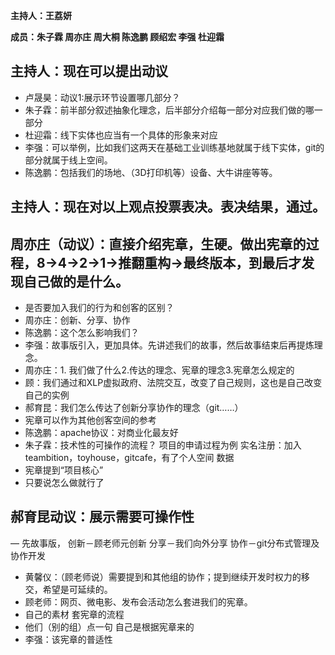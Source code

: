 **主持人：王荔妍**

**成员：朱子霖 周亦庄 周大桐 陈逸鹏 顾绍宏 李强 杜迎霜**
## 主持人：现在可以提出动议
- 卢晟昊：动议1:展示环节设置哪几部分？
- 朱子霖：前半部分叙述抽象化理念，后半部分介绍每一部分对应我们做的哪一部分
- 杜迎霜：线下实体也应当有一个具体的形象来对应
- 李强：可以举例，比如我们这两天在基础工业训练基地就属于线下实体，git的部分就属于线上空间。
- 陈逸鹏：包括我们的场地、（3D打印机等）设备、大牛讲座等等。

## 主持人：现在对以上观点投票表决。表决结果，通过。

## 周亦庄（动议）：直接介绍宪章，生硬。做出宪章的过程，8->4->2->1->推翻重构->最终版本，到最后才发现自己做的是什么。
- 是否要加入我们的行为和创客的区别？
- 周亦庄：创新、分享、协作
- 陈逸鹏：这个怎么影响我们？
- 李强：故事版引入，更加具体。先讲述我们的故事，然后故事结束后再提炼理念。
- 周亦庄：1. 我们做了什么2.传达的理念、宪章的理念3.宪章怎么规定的
- 顾：我们通过和XLP虚拟政府、法院交互，改变了自己规则，这也是自己改变自己的实例
- 郝育昆：我们怎么传达了创新分享协作的理念（git……）
- 宪章可以作为其他创客空间的参考
- 陈逸鹏：apache协议：对商业化最友好
- 朱子霖：技术性的可操作的流程？
    项目的申请过程为例
    实名注册：加入teambition，toyhouse，gitcafe，有了个人空间
    数据
- 宪章提到“项目核心”
- 只要说怎么做就行了

## 郝育昆动议：展示需要可操作性
— 先故事版，
    创新－顾老师元创新
    分享－我们向外分享
    协作－git分布式管理及协作开发
- 黄馨仪：（顾老师说）需要提到和其他组的协作；提到继续开发时权力的移交，希望是可延续的。
- 顾老师：网页、微电影、发布会活动怎么套进我们的宪章。
- 自己的素材 套宪章的流程
- 他们（别的组）点一句 自己是根据宪章来的
- 李强：该宪章的普适性
